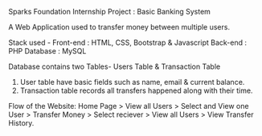 Sparks Foundation Internship Project : Basic Banking System

A Web Application used to transfer money between multiple users.

Stack used - Front-end : HTML, CSS, Bootstrap & Javascript Back-end : PHP Database : MySQL

Database contains two Tables- Users Table & Transaction Table

1) User table have basic fields such as name, email & current balance.
2) Transaction table records all transfers happened along with their time.

Flow of the Website: Home Page > View all Users > Select and View one User > Transfer Money > Select reciever > View all Users > View Transfer History.

